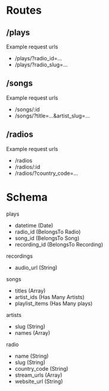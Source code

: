 # Routes

## /plays

Example request urls

 * /plays/?radio_id=...
 * /plays/?radio_slug=...


## /songs

Example request urls

 * /songs/:id
 * /songs/?title=...&artist_slug=...


## /radios

Example request urls

 * /radios
 * /radios/:id
 * /radios/?country_code=...


# Schema

plays
 - datetime (Date)
 - radio_id (BelongsTo Radio)
 - song_id (BelongsTo Song)
 - recording_id (BelongsTo Recording)

recordings
 - audio_url (String)

songs
 - titles (Array)
 - artist_ids (Has Many Artists)
 - playlist_items (Has Many plays)

artists
 - slug (String)
 - names (Array)

radio
 - name (String)
 - slug (String)
 - country_code (String)
 - stream_urls (Array)
 - website_url (String)
